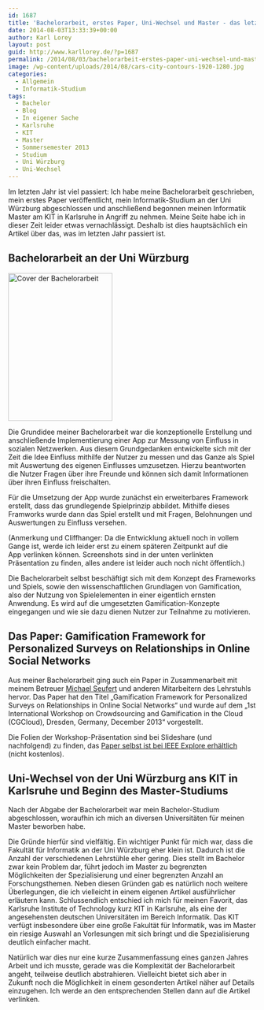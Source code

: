 ```yaml
---
id: 1687
title: 'Bachelorarbeit, erstes Paper, Uni-Wechsel und Master - das letzte Jahr'
date: 2014-08-03T13:33:39+00:00
author: Karl Lorey
layout: post
guid: http://www.karllorey.de/?p=1687
permalink: /2014/08/03/bachelorarbeit-erstes-paper-uni-wechsel-und-master-das-letzte-jahr/
image: /wp-content/uploads/2014/08/cars-city-contours-1920-1280.jpg
categories:
  - Allgemein
  - Informatik-Studium
tags:
  - Bachelor
  - Blog
  - In eigener Sache
  - Karlsruhe
  - KIT
  - Master
  - Sommersemester 2013
  - Studium
  - Uni Würzburg
  - Uni-Wechsel
---
```

Im letzten Jahr ist viel passiert: Ich habe meine Bachelorarbeit geschrieben, mein erstes Paper veröffentlicht, mein Informatik-Studium an der Uni Würzburg abgeschlossen und anschließend begonnen meinen Informatik Master am KIT in Karlsruhe in Angriff zu nehmen. Meine Seite habe ich in dieser Zeit leider etwas vernachlässigt. Deshalb ist dies hauptsächlich ein Artikel über das, was im letzten Jahr passiert ist.

## Bachelorarbeit an der Uni Würzburg

<img class="size-medium wp-image-1745" src="http://www.karllorey.de/wp-content/uploads/2014/07/bachelorarbeit_gamification_framework_cover-212x300.png" alt="Cover der Bachelorarbeit" width="212" height="300" srcset="http://www.karllorey.de/wp-content/uploads/2014/07/bachelorarbeit_gamification_framework_cover-106x150.png 106w, http://www.karllorey.de/wp-content/uploads/2014/07/bachelorarbeit_gamification_framework_cover-212x300.png 212w, http://www.karllorey.de/wp-content/uploads/2014/07/bachelorarbeit_gamification_framework_cover-723x1024.png 723w, http://www.karllorey.de/wp-content/uploads/2014/07/bachelorarbeit_gamification_framework_cover.png 827w" sizes="(max-width: 212px) 100vw, 212px" />

Die Grundidee meiner Bachelorarbeit war die konzeptionelle Erstellung und anschließende Implementierung einer App zur Messung von Einfluss in sozialen Netzwerken. Aus diesem Grundgedanken entwickelte sich mit der Zeit die Idee Einfluss mithilfe der Nutzer zu messen und das Ganze als Spiel mit Auswertung des eigenen Einflusses umzusetzen. Hierzu beantworten die Nutzer Fragen über ihre Freunde und können sich damit Informationen über ihren Einfluss freischalten.
  
Für die Umsetzung der App wurde zunächst ein erweiterbares Framework erstellt, dass das grundlegende Spielprinzip abbildet. Mithilfe dieses Framworks wurde dann das Spiel erstellt und mit Fragen, Belohnungen und Auswertungen zu Einfluss versehen.

(Anmerkung und Cliffhanger: Da die Entwicklung aktuell noch in vollem Gange ist, werde ich leider erst zu einem späteren Zeitpunkt auf die App verlinken können. Screenshots sind in der unten verlinkten Präsentation zu finden, alles andere ist leider auch noch nicht öffentlich.)

Die Bachelorarbeit selbst beschäftigt sich mit dem Konzept des Frameworks und Spiels, sowie den wissenschaftlichen Grundlagen von Gamification, also der Nutzung von Spielelementen in einer eigentlich ernsten Anwendung. Es wird auf die umgesetzten Gamification-Konzepte eingegangen und wie sie dazu dienen Nutzer zur Teilnahme zu motivieren.

## Das Paper: Gamification Framework for Personalized Surveys on Relationships in Online Social Networks

Aus meiner Bachelorarbeit ging auch ein Paper in Zusammenarbeit mit meinem Betreuer <a href="http://www3.informatik.uni-wuerzburg.de/staff/michael.seufert/" target="_blank">Michael Seufert</a> und anderen Mitarbeitern des Lehrstuhls hervor. Das Paper hat den Titel &#8222;Gamification Framework for Personalized Surveys on Relationships in Online Social Networks&#8220; und wurde auf dem &#8222;1st International Workshop on Crowdsourcing and Gamification in the Cloud (CGCloud), Dresden, Germany, December 2013&#8220; vorgestellt.

Die Folien der Workshop-Präsentation sind bei Slideshare (und nachfolgend) zu finden, das <a href="http://dx.doi.org/10.1109/UCC.2013.94" target="_blank">Paper selbst ist bei IEEE Explore erhältlich</a> (nicht kostenlos).



## Uni-Wechsel von der Uni Würzburg ans KIT in Karlsruhe und Beginn des Master-Studiums

Nach der Abgabe der Bachelorarbeit war mein Bachelor-Studium abgeschlossen, woraufhin ich mich an diversen Universitäten für meinen Master beworben habe.

Die Gründe hierfür sind vielfältig. Ein wichtiger Punkt für mich war, dass die Fakultät für Informatik an der Uni Würzburg eher klein ist. Dadurch ist die Anzahl der verschiedenen Lehrstühle eher gering. Dies stellt im Bachelor zwar kein Problem dar, führt jedoch im Master zu begrenzten Möglichkeiten der Spezialisierung und einer begrenzten Anzahl an Forschungsthemen. Neben diesen Gründen gab es natürlich noch weitere Überlegungen, die ich vielleicht in einem eigenen Artikel ausführlicher erläutern kann. Schlussendlich entschied ich mich für meinen Favorit, das Karlsruhe Institute of Technology kurz KIT in Karlsruhe, als eine der angesehensten deutschen Universitäten im Bereich Informatik. Das KIT verfügt insbesondere über eine große Fakultät für Informatik, was im Master ein riesige Auswahl an Vorlesungen mit sich bringt und die Spezialisierung deutlich einfacher macht.

Natürlich war dies nur eine kurze Zusammenfassung eines ganzen Jahres Arbeit und ich musste, gerade was die Komplexität der Bachelorarbeit angeht, teilweise deutlich abstrahieren. Vielleicht bietet sich aber in Zukunft noch die Möglichkeit in einem gesonderten Artikel näher auf Details einzugehen. Ich werde an den entsprechenden Stellen dann auf die Artikel verlinken.
